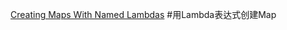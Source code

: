 [Creating Maps With Named Lambdas](https://dzone.com/articles/creating-maps-with-named-lambdas)
#用Lambda表达式创建Map